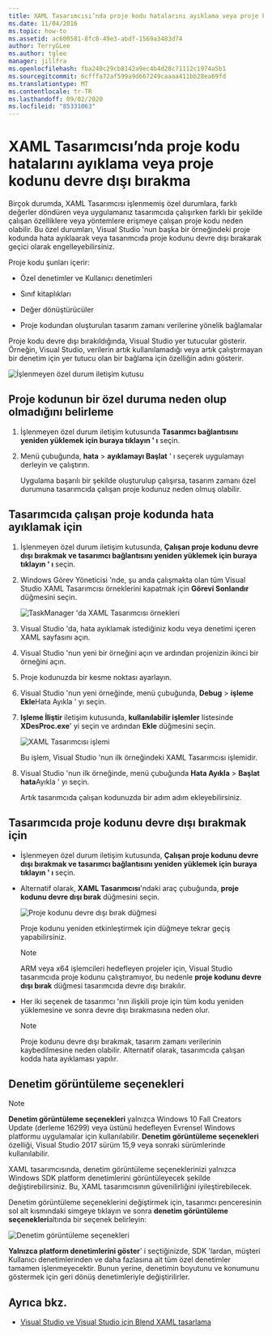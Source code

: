 ```yaml
---
title: XAML Tasarımcısı’nda proje kodu hatalarını ayıklama veya proje kodunu devre dışı bırakma
ms.date: 11/04/2016
ms.topic: how-to
ms.assetid: ac600581-8fc8-49e3-abdf-1569a3483d74
author: TerryGLee
ms.author: tglee
manager: jillfra
ms.openlocfilehash: fba240c29cb8142a9ec4b4d28c71112c1974a5b1
ms.sourcegitcommit: 6cfffa72af599a9d667249caaaa411bb28ea69fd
ms.translationtype: MT
ms.contentlocale: tr-TR
ms.lasthandoff: 09/02/2020
ms.locfileid: "85331063"
---
```

# <a name="debug-or-disable-project-code-in-xaml-designer"></a>XAML Tasarımcısı’nda proje kodu hatalarını ayıklama veya proje kodunu devre dışı bırakma

Birçok durumda, XAML Tasarımcısı işlenmemiş özel durumlara, farklı değerler döndüren veya uygulamanız tasarımcıda çalışırken farklı bir şekilde çalışan özelliklere veya yöntemlere erişmeye çalışan proje kodu neden olabilir. Bu özel durumları, Visual Studio 'nun başka bir örneğindeki proje kodunda hata ayıklaarak veya tasarımcıda proje kodunu devre dışı bırakarak geçici olarak engelleyebilirsiniz.

Proje kodu şunları içerir:

- Özel denetimler ve Kullanıcı denetimleri

- Sınıf kitaplıkları

- Değer dönüştürücüler

- Proje kodundan oluşturulan tasarım zamanı verilerine yönelik bağlamalar

Proje kodu devre dışı bırakıldığında, Visual Studio yer tutucular gösterir. Örneğin, Visual Studio, verilerin artık kullanılamadığı veya artık çalıştırmayan bir denetim için yer tutucu olan bir bağlama için özelliğin adını gösterir.

![İşlenmeyen özel durum iletişim kutusu](media/xaml_unhandledexception.png)

## <a name="to-determine-if-project-code-is-causing-an-exception"></a>Proje kodunun bir özel duruma neden olup olmadığını belirleme

1. İşlenmeyen özel durum iletişim kutusunda **Tasarımcı bağlantısını yeniden yüklemek için buraya tıklayın ' ı** seçin.

2. Menü çubuğunda, **hata**  >  **ayıklamayı Başlat** ' ı seçerek uygulamayı derleyin ve çalıştırın.

     Uygulama başarılı bir şekilde oluşturulup çalışırsa, tasarım zamanı özel durumuna tasarımcıda çalışan proje kodunuz neden olmuş olabilir.

## <a name="to-debug-project-code-running-in-the-designer"></a>Tasarımcıda çalışan proje kodunda hata ayıklamak için

1. İşlenmeyen özel durum iletişim kutusunda, **Çalışan proje kodunu devre dışı bırakmak ve tasarımcı bağlantısını yeniden yüklemek için buraya tıklayın ' ı** seçin.

2. Windows Görev Yöneticisi 'nde, şu anda çalışmakta olan tüm Visual Studio XAML Tasarımcısı örneklerini kapatmak için **Görevi Sonlandır** düğmesini seçin.

     ![TaskManager 'da XAML Tasarımcısı örnekleri](media/xaml_taskmanager.png)

3. Visual Studio 'da, hata ayıklamak istediğiniz kodu veya denetimi içeren XAML sayfasını açın.

4. Visual Studio 'nun yeni bir örneğini açın ve ardından projenizin ikinci bir örneğini açın.

5. Proje kodunuzda bir kesme noktası ayarlayın.

6. Visual Studio 'nun yeni örneğinde, menü çubuğunda, **Debug**  >  **işleme Ekle**Hata Ayıkla ' yı seçin.

7. **Işleme İliştir** iletişim kutusunda, **kullanılabilir işlemler** listesinde **XDesProc.exe**' yi seçin ve ardından **Ekle** düğmesini seçin.

     ![XAML Tasarımcısı işlemi](media/xaml_attach.png)

     Bu işlem, Visual Studio 'nun ilk örneğindeki XAML Tasarımcısı işlemidir.

8. Visual Studio 'nun ilk örneğinde, menü çubuğunda **Hata Ayıkla**  >  **Başlat hata**Ayıkla ' yı seçin.

     Artık tasarımcıda çalışan kodunuzda bir adım adım ekleyebilirsiniz.

## <a name="to-disable-project-code-in-the-designer"></a>Tasarımcıda proje kodunu devre dışı bırakmak için

- İşlenmeyen özel durum iletişim kutusunda, **Çalışan proje kodunu devre dışı bırakmak ve tasarımcı bağlantısını yeniden yüklemek için buraya tıklayın ' ı** seçin.

- Alternatif olarak, **XAML Tasarımcısı**'ndaki araç çubuğunda, **proje kodunu devre dışı bırak** düğmesini seçin.

     ![Proje kodunu devre dışı bırak düğmesi](media/xaml_disablecode.png)

     Proje kodunu yeniden etkinleştirmek için düğmeye tekrar geçiş yapabilirsiniz.

    > [!NOTE]
    > ARM veya x64 işlemcileri hedefleyen projeler için, Visual Studio tasarımcıda proje kodunu çalıştıramıyor, bu nedenle **proje kodunu devre dışı bırak** düğmesi tasarımcıda devre dışı bırakılır.

- Her iki seçenek de tasarımcı 'nın ilişkili proje için tüm kodu yeniden yüklemesine ve sonra devre dışı bırakmasına neden olur.

    > [!NOTE]
    > Proje kodunu devre dışı bırakmak, tasarım zamanı verilerinin kaybedilmesine neden olabilir. Alternatif olarak, tasarımcıda çalışan kodda hata ayıklaması yapılır.

## <a name="control-display-options"></a>Denetim görüntüleme seçenekleri

> [!NOTE]
> **Denetim görüntüleme seçenekleri** yalnızca Windows 10 Fall Creators Update (derleme 16299) veya üstünü hedefleyen Evrensel Windows platformu uygulamalar için kullanılabilir. **Denetim görüntüleme seçenekleri** özelliği, Visual Studio 2017 sürüm 15,9 veya sonraki sürümlerinde kullanılabilir.

XAML tasarımcısında, denetim görüntüleme seçeneklerinizi yalnızca Windows SDK platform denetimlerini görüntüleyecek şekilde değiştirebilirsiniz. Bu, XAML tasarımcısının güvenilirliğini iyileştirebilecek.

Denetim görüntüleme seçeneklerini değiştirmek için, tasarımcı penceresinin sol alt kısmındaki simgeye tıklayın ve sonra **denetim görüntüleme seçenekleri**altında bir seçenek belirleyin:

![Denetim görüntüleme seçenekleri](media/control_display_options.png)

**Yalnızca platform denetimlerini göster**' i seçtiğinizde, SDK 'lardan, müşteri Kullanıcı denetimlerinden ve daha fazlasına ait tüm özel denetimler tamamen işlenmeyecektir. Bunun yerine, denetimin boyutunu ve konumunu göstermek için geri dönüş denetimleriyle değiştirilirler.

## <a name="see-also"></a>Ayrıca bkz.

- [Visual Studio ve Visual Studio için Blend XAML tasarlama](designing-xaml-in-visual-studio.md)
